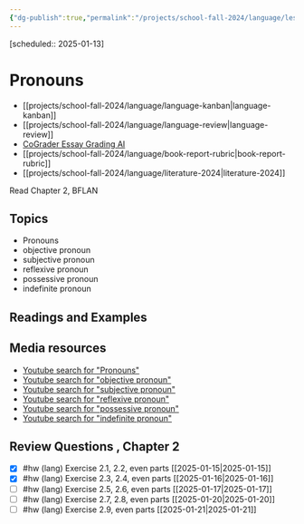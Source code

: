 ```yaml
---
{"dg-publish":true,"permalink":"/projects/school-fall-2024/language/lessons/ch2-pronouns/"}
---
```



[scheduled:: 2025-01-13] 

#  Pronouns

- [[projects/school-fall-2024/language/language-kanban\|language-kanban]]
- [[projects/school-fall-2024/language/language-review\|language-review]]
- [CoGrader Essay Grading AI](https://v2.cograder.com/app)
- [[projects/school-fall-2024/language/book-report-rubric\|book-report-rubric]]
- [[projects/school-fall-2024/language/literature-2024\|literature-2024]]


Read Chapter 2, BFLAN

## Topics


- Pronouns
- objective pronoun
- subjective pronoun
- reflexive pronoun
- possessive pronoun
- indefinite pronoun


## Readings and Examples


## Media resources


- [Youtube search for "Pronouns"](https://www.youtube.com/results?search_query=Pronouns) 
- [Youtube search for "objective pronoun"](https://www.youtube.com/results?search_query=objective%20pronoun) 
- [Youtube search for "subjective pronoun"](https://www.youtube.com/results?search_query=subjective%20pronoun) 
- [Youtube search for "reflexive pronoun"](https://www.youtube.com/results?search_query=reflexive%20pronoun) 
- [Youtube search for "possessive pronoun"](https://www.youtube.com/results?search_query=possessive%20pronoun) 
- [Youtube search for "indefinite pronoun"](https://www.youtube.com/results?search_query=indefinite%20pronoun) 

## Review Questions , Chapter 2



- [x] #hw (lang) Exercise 2.1, 2.2, even parts  [[2025-01-15\|2025-01-15]]
- [x] #hw (lang) Exercise 2.3, 2.4, even parts  [[2025-01-16\|2025-01-16]] 
- [ ] #hw (lang) Exercise 2.5, 2.6, even parts  [[2025-01-17\|2025-01-17]] 
- [ ] #hw (lang) Exercise 2.7, 2.8, even parts  [[2025-01-20\|2025-01-20]] 
- [ ] #hw (lang) Exercise 2.9, even parts  [[2025-01-21\|2025-01-21]] 
